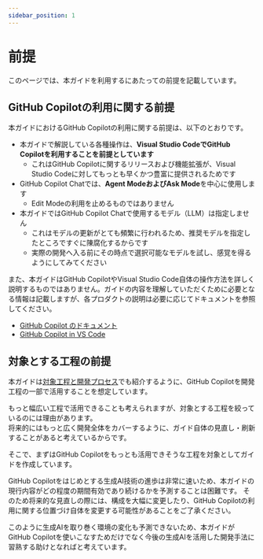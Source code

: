```yaml
---
sidebar_position: 1
---
```


# 前提

このページでは、本ガイドを利用するにあたっての前提を記載しています。

## GitHub Copilotの利用に関する前提

本ガイドにおけるGitHub Copilotの利用に関する前提は、以下のとおりです。

- 本ガイドで解説している各種操作は、**Visual Studio CodeでGitHub Copilotを利用することを前提としています**
  - これはGitHub Copilotに関するリリースおよび機能拡張が、Visual Studio Codeに対してもっとも早くかつ豊富に提供されるためです
- GitHub Copilot Chatでは、**Agent ModeおよびAsk Mode**を中心に使用します
  - Edit Modeの利用を止めるものではありません
- 本ガイドではGitHub Copilot Chatで使用するモデル（LLM）は指定しません
  - これはモデルの更新がとても頻繁に行われるため、推奨モデルを指定したところですぐに陳腐化するからです
  - 実際の開発へ入る前にその時点で選択可能なモデルを試し、感覚を得るようにしてみてください

また、本ガイドはGitHub CopilotやVisual Studio Code自体の操作方法を詳しく説明するものではありません。ガイドの内容を理解していただくために必要となる情報は記載しますが、各プロダクトの説明は必要に応じてドキュメントを参照してください。

- [GitHub Copilot のドキュメント](https://docs.github.com/ja/copilot)
- [GitHub Copilot in VS Code](https://code.visualstudio.com/docs/copilot/overview)

## 対象とする工程の前提

本ガイドは[対象工程と開発プロセス](../target-process)でも紹介するように、GitHub Copilotを開発工程の一部で活用することを想定しています。

もっと幅広い工程で活用できることも考えられますが、対象とする工程を絞っているのには理由があります。  
将来的にはもっと広く開発全体をカバーするように、ガイド自体の見直し・刷新することがあると考えているからです。

そこで、まずはGitHub Copilotをもっとも活用できそうな工程を対象としてガイドを作成しています。

GitHub Copilotをはじめとする生成AI技術の進歩は非常に速いため、本ガイドの現行内容がどの程度の期間有効であり続けるかを予測することは困難です。
そのため将来的な見直しの際には、構成を大幅に変更したり、GitHub Copilotの利用に関する位置づけ自体を変更する可能性があることをご了承ください。

このように生成AIを取り巻く環境の変化も予測できないため、本ガイドがGitHub Copilotを使いこなすためだけでなく今後の生成AIを活用した開発手法に習熟する助けとなればと考えています。
